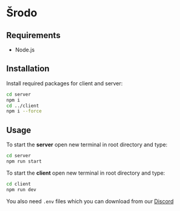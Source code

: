 # Šrodo

## Requirements

- Node.js

## Installation

Install required packages for client and server:

```bash
cd server
npm i
cd ../client
npm i --force
```

## Usage

To start the **server** open new terminal in root directory and type:

```bash
cd server
npm run start
```

To start the **client** open new terminal in root directory and type:

```bash
cd client
npm run dev
```

You also need `.env` files which you can download from our [Discord](https://discord.gg/8tUrh52HTf)